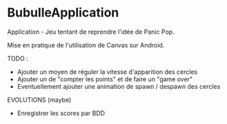 BubulleApplication
==================

Application - Jeu tentant de reprendre l'idée de Panic Pop.

Mise en pratique de l'utilisation de Canvas sur Android.

TODO : 
- Ajouter un moyen de réguler la vitesse d'apparition des cercles
- Ajouter un de "compter les points" et de faire un "game over"
- Eventuellement ajouter une animation de spawn / despawn des cercles

EVOLUTIONS (maybe)
- Enregistrer les scores par BDD
